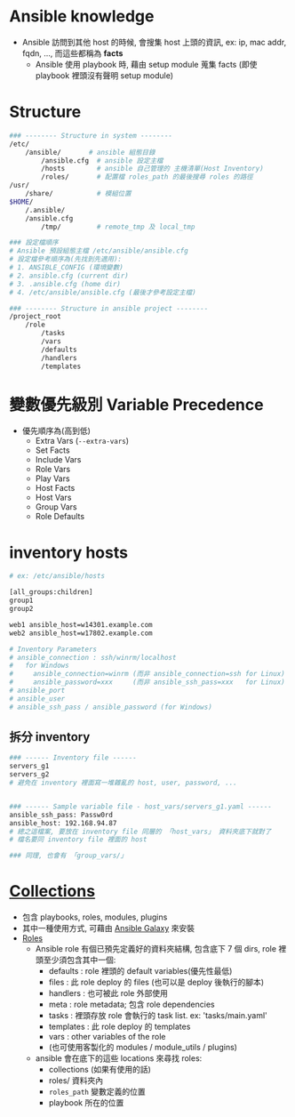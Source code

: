 # Ansible knowledge

- Ansible 訪問到其他 host 的時候, 會搜集 host 上頭的資訊, ex: ip, mac addr, fqdn, ..., 而這些都稱為 **facts**
    - Ansible 使用 playbook 時, 藉由 setup module 蒐集 facts (即使 playbook 裡頭沒有聲明 setup module) 


# Structure

```sh
### -------- Structure in system --------
/etc/
    /ansible/       # ansible 組態目錄
        /ansible.cfg  # ansible 設定主檔
        /hosts        # ansible 自己管理的 主機清單(Host Inventory)
        /roles/       # 配置檔 roles_path 的最後搜尋 roles 的路徑
/usr/
    /share/           # 模組位置
$HOME/
    /.ansible/
    /ansible.cfg
        /tmp/         # remote_tmp 及 local_tmp

### 設定檔順序
# Ansible 預設組態主檔 /etc/ansible/ansible.cfg
# 設定檔參考順序為(先找到先適用):
# 1. ANSIBLE_CONFIG (環境變數)
# 2. ansible.cfg (current dir)
# 3. .ansible.cfg (home dir)
# 4. /etc/ansible/ansible.cfg (最後才參考設定主檔)

### -------- Structure in ansible project --------
/project_root
    /role
        /tasks
        /vars
        /defaults
        /handlers
        /templates
```

# 變數優先級別 Variable Precedence

- 優先順序為(高到低)
    - Extra Vars (`--extra-vars`)
    - Set Facts
    - Include Vars
    - Role Vars
    - Play Vars
    - Host Facts
    - Host Vars
    - Group Vars
    - Role Defaults


# inventory hosts

```sh
# ex: /etc/ansible/hosts

[all_groups:children]
group1
group2

web1 ansible_host=w14301.example.com
web2 ansible_host=w17802.example.com

# Inventory Parameters
# ansible_connection : ssh/winrm/localhost
#   for Windows
#     ansible_connection=winrm (而非 ansible_connection=ssh for Linux)
#     ansible_password=xxx     (而非 ansible_ssh_pass=xxx   for Linux)
# ansible_port
# ansible_user
# ansible_ssh_pass / ansible_password (for Windows)
```


## 拆分 inventory

```sh
### ------ Inventory file ------
servers_g1
servers_g2
# 避免在 inventory 裡面寫一堆雜亂的 host, user, password, ...


### ------ Sample variable file - host_vars/servers_g1.yaml ------
ansible_ssh_pass: Passw0rd
ansible_host: 192.168.94.87
# 總之這檔案, 要放在 inventory file 同層的 「host_vars」 資料夾底下就對了
# 檔名要同 inventory file 裡面的 host

### 同理, 也會有 「group_vars/」
```


# [Collections](https://docs.ansible.com/ansible/latest/user_guide/collections_using.html#collections)

- 包含 playbooks, roles, modules, plugins
- 其中一種使用方式, 可藉由 [Ansible Galaxy](https://galaxy.ansible.com/?extIdCarryOver=true&sc_cid=701f2000001OH7YAAW) 來安裝
- [Roles](https://docs.ansible.com/ansible/latest/user_guide/playbooks_reuse_roles.html)
    - Ansible role 有個已預先定義好的資料夾結構, 包含底下 7 個 dirs, role 裡頭至少須包含其中一個:
        - defaults  : role 裡頭的 default variables(優先性最低)
        - files     : 此 role deploy 的 files (也可以是 deploy 後執行的腳本)
        - handlers  : 也可被此 role 外部使用
        - meta      : role metadata; 包含 role dependencies
        - tasks     : 裡頭存放 role 會執行的 task list. ex: 'tasks/main.yaml'
        - templates : 此 role deploy 的 templates
        - vars      : other variables of the role
        - (也可使用客製化的 modules / module_utils / plugins)
    - ansible 會在底下的這些 locations 來尋找 roles:
        - collections (如果有使用的話)
        - roles/ 資料夾內
        - `roles_path` 變數定義的位置
        - playbook 所在的位置
